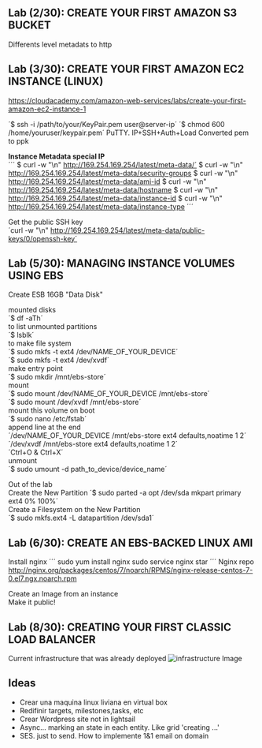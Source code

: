 ## Lab (2/30): CREATE YOUR FIRST AMAZON S3 BUCKET

Differents level metadats to http

## Lab (3/30): CREATE YOUR FIRST AMAZON EC2 INSTANCE (LINUX)
https://cloudacademy.com/amazon-web-services/labs/create-your-first-amazon-ec2-instance-1  


´$ ssh -i /path/to/your/KeyPair.pem user@server-ip´
´$ chmod 600  /home/youruser/keypair.pem´
PuTTY. IP+SSH+Auth+Load Converted pem to ppk

**Instance Metadata special IP**  
´´´
$ curl -w "\n" http://169.254.169.254/latest/meta-data/´
$ curl -w "\n" http://169.254.169.254/latest/meta-data/security-groups
$ curl -w "\n" http://169.254.169.254/latest/meta-data/ami-id
$ curl -w "\n" http://169.254.169.254/latest/meta-data/hostname
$ curl -w "\n" http://169.254.169.254/latest/meta-data/instance-id
$ curl -w "\n" http://169.254.169.254/latest/meta-data/instance-type
´´´

Get the public SSH key  
´curl -w "\n" http://169.254.169.254/latest/meta-data/public-keys/0/openssh-key´


## Lab (5/30): MANAGING INSTANCE VOLUMES USING EBS

Create ESB 16GB "Data Disk"

mounted disks  
´$  df -aTh´  
to list unmounted partitions  
´$ lsblk´  
to make file system  
´$ sudo mkfs -t ext4 /dev/NAME_OF_YOUR_DEVICE´  
´$ sudo mkfs -t ext4 /dev/xvdf´  
make entry point  
´$ sudo mkdir /mnt/ebs-store´  
mount  
´$ sudo mount /dev/NAME_OF_YOUR_DEVICE /mnt/ebs-store´  
´$ sudo mount /dev/xvdf /mnt/ebs-store´  
mount this volume on boot  
´$ sudo nano /etc/fstab´  
append line at the end  
´/dev/NAME_OF_YOUR_DEVICE /mnt/ebs-store ext4 defaults,noatime 1 2´  
´/dev/xvdf /mnt/ebs-store ext4 defaults,noatime 1 2´  
´Ctrl+O & Ctrl+X´  
unmount  
´$ sudo umount -d path_to_device/device_name´


Out of the lab  
Create the New Partition
´$ sudo parted -a opt /dev/sda mkpart primary ext4 0% 100%´  
Create a Filesystem on the New Partition  
´$ sudo mkfs.ext4 -L datapartition /dev/sda1´  


## Lab (6/30): CREATE AN EBS-BACKED LINUX AMI

Install nginx
´´´
sudo yum install nginx
sudo service nginx star
´´´
Nginx repo  
http://nginx.org/packages/centos/7/noarch/RPMS/nginx-release-centos-7-0.el7.ngx.noarch.rpm   

Create an Image from an instance  
Make it public!  


## Lab (8/30): CREATING YOUR FIRST CLASSIC LOAD BALANCER

Current infrastructure that was already deployed
![infrastructure Image](https://github.com/maxaldunate/aws-training/blob/master/certified-developer-foundations-course/labs/CREATING-YOUR-FIRST-CLASSIC-LOAD-BALANCER-01.png)








## Ideas
- Crear una maquina linux liviana en virtual box
- Redifinir targets, milestones,tasks,  etc
- Crear Wordpress site not in lightsail
- Async... marking an state in each entity. Like grid 'creating ...'
- SES. just to send. How to implemente 1&1 email on domain
